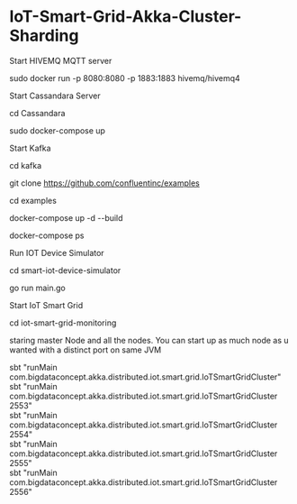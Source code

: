# IoT-Smart-Grid-Akka-Cluster-Sharding


Start HIVEMQ MQTT server

sudo docker run -p 8080:8080 -p 1883:1883 hivemq/hivemq4

Start Cassandara Server

cd Cassandara <br>

sudo docker-compose up

Start  Kafka 

cd kafka

git clone https://github.com/confluentinc/examples

cd examples

docker-compose up -d --build

docker-compose ps

Run IOT Device Simulator

cd smart-iot-device-simulator 

go run main.go

Start IoT Smart Grid

cd iot-smart-grid-monitoring

staring master Node and all the nodes. You can start up as much node as u wanted with a distinct port on same JVM

sbt "runMain com.bigdataconcept.akka.distributed.iot.smart.grid.IoTSmartGridCluster"  <br>
sbt "runMain com.bigdataconcept.akka.distributed.iot.smart.grid.IoTSmartGridCluster 2553" <br>
sbt "runMain com.bigdataconcept.akka.distributed.iot.smart.grid.IoTSmartGridCluster 2554" <br>
sbt "runMain com.bigdataconcept.akka.distributed.iot.smart.grid.IoTSmartGridCluster 2555" <br>
sbt "runMain com.bigdataconcept.akka.distributed.iot.smart.grid.IoTSmartGridCluster 2556" <br>



